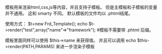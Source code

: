 模板用来渲染html,css,js等内容，并且支持子模板。
但是主模板和子模板的变量并不通用。 这和 smarty 不同。
默认模板的文件均以 .phtml结尾。

使用方式：
$t=new Frd_Template();
echo $t->render("test",array("name"=>"framework"); #模板不需要带 .phtml 后缀。 

模板里面同样可以使用  $this->name 来获得值。
并且可以调用  echo $this->render(PATH,PARAMS) 来进一步渲染子模板

          


